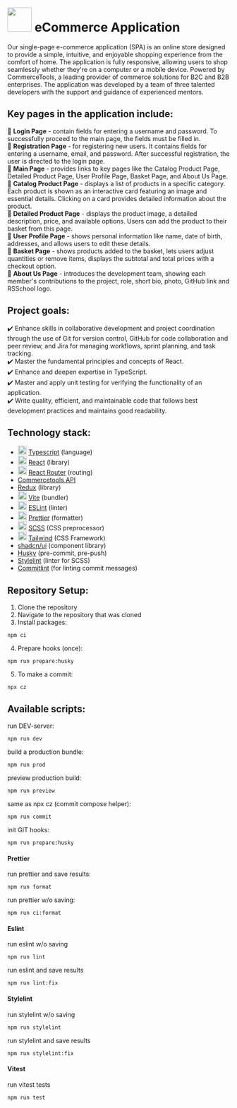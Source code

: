 # <img src="https://github.com/merucoding/rsschool-cv/blob/rsschool-cv-html/img/shop-icon.svg" width="55"> eCommerce Application

Our single-page e-commerce application (SPA) is an online store designed to provide a simple, intuitive, and enjoyable shopping experience from the comfort of home. The application is fully responsive, allowing users to shop seamlessly whether they're on a computer or a mobile device. Powered by CommerceTools, a leading provider of commerce solutions for B2C and B2B enterprises. The application was developed by a team of three talented developers with the support and guidance of experienced mentors. 

## Key pages in the application include:
🔸 **Login Page** - contain fields for entering a username and password. To successfully proceed to the main page, the fields must be filled in. </br>
🔸 **Registration Page** - for registering new users. It contains fields for entering a username, email, and password. After successful registration, the user is directed to the login page. </br>
🔸 **Main Page** - provides links to key pages like the Catalog Product Page, Detailed Product Page, User Profile Page, Basket Page, and About Us Page. </br>
🔸 **Catalog Product Page** - displays a list of products in a specific category. Each product is shown as an interactive card featuring an image and essential details. Clicking on a card provides detailed information about the product. </br>
🔸 **Detailed Product Page** - displays the product image, a detailed description, price, and available options. Users can add the product to their basket from this page. </br>
🔸 **User Profile Page** - shows personal information like name, date of birth, addresses, and allows users to edit these details. </br>
🔸 **Basket Page** - shows products added to the basket, lets users adjust quantities or remove items, displays the subtotal and total prices with a checkout option. </br>
🔸 **About Us Page** - introduces the development team, showing each member's contributions to the project, role, short bio, photo, GitHub link and RSSchool logo. </br>

## Project goals:
✔️ Enhance skills in collaborative development and project coordination through the use of Git for version control, GitHub for code collaboration and peer review, and Jira for managing workflows, sprint planning, and task tracking.</br>
✔️ Master the fundamental principles and concepts of React.</br>
✔️ Enhance and deepen expertise in TypeScript.</br>
✔️ Master and apply unit testing for verifying the functionality of an application.</br>
✔️ Write quality, efficient, and maintainable code that follows best development practices and maintains good readability.

## Technology stack:
- <img src="https://github.com/merucoding/rsschool-cv/blob/rsschool-cv-html/img/typescript.svg" width="20" height="20"> [Typescript](https://www.typescriptlang.org/) (language)
- <img src="https://github.com/merucoding/rsschool-cv/blob/rsschool-cv-html/img/react.svg" width="20" height="20"> [React](https://react.dev/) (library)
- <img src="https://github.com/merucoding/rsschool-cv/blob/rsschool-cv-html/img/react.svg" width="20" height="20"> [React Router](https://reactrouter.com/) (routing)
- [Commercetools API](https://commercetools.com/)
- [Redux](https://redux.js.org/) (library)
- <img src="https://github.com/merucoding/rsschool-cv/blob/rsschool-cv-html/img/vite.png" width="20" height="20"> [Vite](https://vite.dev/) (bundler)
- <img src="https://github.com/merucoding/rsschool-cv/blob/rsschool-cv-html/img/eslint.svg" width="20" height="20"> [ESLint](https://eslint.org/) (linter)
- <img src="https://github.com/merucoding/rsschool-cv/blob/rsschool-cv-html/img/prettier.png" width="20" height="20"> [Prettier](https://prettier.io/) (formatter)
- <img src="https://github.com/merucoding/rsschool-cv/blob/rsschool-cv-html/img/scss.svg" width="20" height="20"> [SCSS](https://sass-lang.com/) (CSS preprocessor)
- <img src="https://github.com/merucoding/rsschool-cv/blob/rsschool-cv-html/img/tailwind.svg" width="20" height="20"> [Tailwind](https://tailwindcss.com/) (CSS Framework)
- [shadcn/ui](https://ui.shadcn.com/) (component library)
- [Husky](https://typicode.github.io/husky/) (pre-commit, pre-push)
- [Stylelint](https://stylelint.io/) (linter for SCSS)
- [Commitlint](https://commitlint.js.org/) (for linting commit messages)

## Repository Setup:
1. Clone the repository
2. Navigate to the repository that was cloned
3. Install packages:
```
npm ci
```
4. Prepare hooks (once):
```
npm run prepare:husky
```
5. To make a commit:
```
npx cz
```

## Available scripts:
run DEV-server:
```
npm run dev
```
build a production bundle:
```
npm run prod
```
preview production build:
```
npm run preview
```
same as npx cz (commit compose helper):
```
npm run commit
```
init GIT hooks:
```
npm run prepare:husky
```
#### Prettier
run prettier and save results:
```
npm run format
```
run prettier w/o saving:
```
npm run ci:format
```
#### Eslint
run eslint w/o saving
```
npm run lint
```
run eslint and save results
```
npm run lint:fix
```
#### Stylelint
run stylelint w/o saving
```
npm run stylelint
```
run stylelint and save results
```
npm run stylelint:fix
```
#### Vitest
run vitest tests
```
npm run test
```